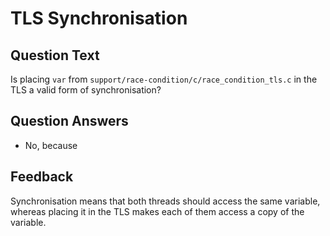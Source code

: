# TLS Synchronisation

## Question Text

Is placing `var` from `support/race-condition/c/race_condition_tls.c` in the TLS a valid form of synchronisation?

## Question Answers

+ No, because 

## Feedback

Synchronisation means that both threads should access the same variable, whereas placing it in the TLS makes each of them access a copy of the variable.
